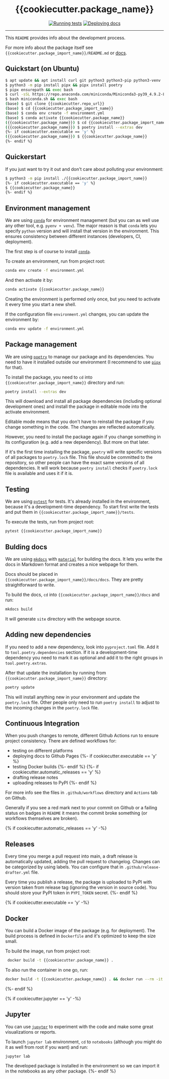 <h1 align="center">{{cookiecutter.package_name}}</h1>

<div align="center">

[![Running tests]({{cookiecutter.repo_url}}/actions/workflows/test.yml/badge.svg)]({{cookiecutter.repo_url}}/actions/workflows/test.yml)
[![Deploying docs]({{cookiecutter.repo_url}}/actions/workflows/docs.yml/badge.svg)]({{cookiecutter.repo_url}}/actions/workflows/docs.yml)

</div>

---

This ```README``` provides info about the development process.

For more info about the package itself see ```{{cookiecutter.package_import_name}}/README.md``` or [docs]({{cookiecutter.docs_url}}).

## Quickstart (on Ubuntu)

```sh
$ apt update && apt install curl git python3 python3-pip python3-venv
$ python3 -m pip install pipx && pipx install poetry
$ pipx ensurepath && exec bash
$ curl -sSL https://repo.anaconda.com/miniconda/Miniconda3-py39_4.9.2-Linux-x86_64.sh -o miniconda.sh
$ bash miniconda.sh && exec bash
(base) $ git clone {{cookiecutter.repo_url}}
(base) $ cd {{cookiecutter.package_import_name}}
(base) $ conda env create -f environment.yml
(base) $ conda activate {{cookiecutter.package_name}}
({{cookiecutter.package_name}}) $ cd {{cookiecutter.package_import_name}}
({{cookiecutter.package_name}}) $ poetry install --extras dev
{%- if cookiecutter.executable == 'y' %}
({{cookiecutter.package_name}}) $ {{cookiecutter.package_name}}
{%- endif %}
```

## Quickerstart

If you just want to try it out and don't care about polluting your environment:

```sh
$ python3 -m pip install ./{{cookiecutter.package_import_name}}
{%- if cookiecutter.executable == 'y' %}
$ {{cookiecutter.package_name}}
{%- endif %}
```

## Environment management

We are using [```conda```](https://conda.io) for environment management (but you can as well use any other tool, e.g. ```pyenv + venv```). 
The major reason is that ```conda``` lets you specify ```python``` version and will install that version in the environment.
This ensures consistency between different instances (developers, CI, deployment).

The first step is of course to install [```conda```](https://conda.io).

To create an environment, run from project root:

```sh
conda env create -f environment.yml
```

And then activate it by:

```sh
conda activate {{cookiecutter.package_name}}
```

Creating the environment is performed only once, but you need to activate it every time you start a new shell.

If the configuration file ```environment.yml``` changes, you can update the environment by:

```sh
conda env update -f environment.yml
```

## Package management

We are using [```poetry```](https://python-poetry.org) to manage our package and its dependencies. 
You need to have it installed outside our environment (I recommend to use [```pipx```](https://pipxproject.github.io/pipx) for that).

To install the package, you need to ```cd``` into ```{{cookiecutter.package_import_name}}``` directory and run:

```sh
poetry install --extras dev
```

This will download and install all package dependencies (including optional development ones) and install the package in editable mode into the activate environment.

Editable mode means that you don't have to reinstall the package if you change something in the code.
The changes are reflected automatically. 

However, you need to install the package again if you change something in its configuration (e.g. add a new dependency).
But more on that later.

If it's the first time installing the package, ```poetry``` will write specific versions of all packages to ```poetry.lock``` file.
This file should be committed to the repository, so other people can have the exact same versions of all dependencies.
It will work because ```poetry install``` checks if ```poetry.lock``` file is available and uses it if it is.

## Testing

We are using [```pytest```](https://pytest.org) for tests.
It's already installed in the environment, because it's a development-time dependency.
To start first write the tests and put them in ```{{cookiecutter.package_import_name}}/tests```.

To execute the tests, run from project root:

```sh
pytest {{cookiecutter.package_import_name}}
```

## Bulding docs

We are using [```mkdocs```](https://www.mkdocs.org) with [```material```](https://squidfunk.github.io/mkdocs-material) for building the docs.
It lets you write the docs in Markdown format and creates a nice webpage for them.

Docs should be placed in ```{{cookiecutter.package_import_name}}/docs/docs```. 
They are pretty straightforward to write.

To build the docs, ```cd``` into ```{{cookiecutter.package_import_name}}/docs``` and run:

```sh
mkdocs build
```

It will generate ```site``` directory with the webpage source.

## Adding new dependencies

If you need to add a new dependency, look into ```pyproject.toml``` file.
Add it to ```tool.poetry.dependencies``` section.
If it is a development-time dependency you need to mark it as optional and add it to the right groups in ```tool.poetry.extras```.

After that update the installation by running from ```{{cookiecutter.package_import_name}}``` directory:

```sh
poetry update
```

This will install anything new in your environment and update the ```poetry.lock``` file.
Other people only need to run ```poetry install``` to adjust to the incoming changes in the ```poetry.lock``` file.

## Continuous Integration

When you push changes to remote, different Github Actions run to ensure project consistency.
There are defined workflows for:

- testing on different platforms
- deploying docs to Github Pages
{%- if cookiecutter.executable == 'y' %}
- testing Docker builds
{%- endif %}
{%- if cookiecutter.automatic_releases == 'y' %}
- drafting release notes
- uploading releases to PyPI
{%- endif %}

For more info see the files in ```.github/workflows``` directory and ```Actions``` tab on Github.

Generally if you see a red mark next to your commit on Github or a failing status on badges in ```README``` it means the commit broke something (or workflows themselves are broken).

{% if cookiecutter.automatic_releases == 'y' -%}
## Releases

Every time you merge a pull request into main, a draft release is automatically updated, adding the pull request to changelog.
Changes can be categorized by using labels. You can configure that in ```.github/release-drafter.yml``` file.

Every time you publish a release, the package is uploaded to PyPI with version taken from release tag (ignoring the version in source code).
You should store your PyPI token in ```PYPI_TOKEN``` secret.
{%- endif %}

{% if cookiecutter.executable == 'y' -%}
## Docker

You can build a Docker image of the package (e.g. for deployment).
The build process is defined in ```Dockerfile``` and it's optimized to keep the size small.

To build the image, run from project root:

```sh
 docker build -t {{cookiecutter.package_name}} .
```

To also run the container in one go, run:

```sh
docker build -t {{cookiecutter.package_name}} . && docker run --rm -it {{cookiecutter.package_name}}
```
{%- endif %}

{% if cookiecutter.jupyter == 'y' -%}
## Jupyter

You can use [```jupyter```](https://jupyter.org) to experiment with the code and make some great visualizations or reports.

To launch ```jupyter lab``` environment, ```cd``` to ```notebooks``` (although you might do it as well from root if you want) and run:

```sh
jupyter lab
```

The developed package is installed in the environment so we can import it in the notebooks as any other package.
{%- endif %}

